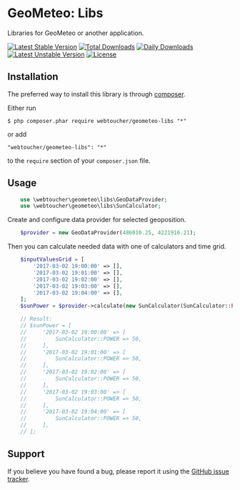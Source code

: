 # GeoMeteo: Libs
Libraries for GeoMeteo or another application.

[![Latest Stable Version](https://poser.pugx.org/webtoucher/geometeo-libs/v/stable)](https://packagist.org/packages/webtoucher/geometeo-libs)
[![Total Downloads](https://poser.pugx.org/webtoucher/geometeo-libs/downloads)](https://packagist.org/packages/webtoucher/geometeo-libs)
[![Daily Downloads](https://poser.pugx.org/webtoucher/geometeo-libs/d/daily)](https://packagist.org/packages/webtoucher/geometeo-libs)
[![Latest Unstable Version](https://poser.pugx.org/webtoucher/geometeo-libs/v/unstable)](https://packagist.org/packages/webtoucher/geometeo-libs)
[![License](https://poser.pugx.org/webtoucher/geometeo-libs/license)](https://packagist.org/packages/webtoucher/geometeo-libs)

## Installation

The preferred way to install this library is through [composer](http://getcomposer.org/download/).

Either run

```
$ php composer.phar require webtoucher/geometeo-libs "*"
```

or add

```
"webtoucher/geometeo-libs": "*"
```

to the ```require``` section of your `composer.json` file.

## Usage

```php
    use \webtoucher\geometeo\libs\GeoDataProvider;
    use \webtoucher\geometeo\libs\SunCalculator;
```

Create and configure data provider for selected geoposition.

```php
    $provider = new GeoDataProvider(486010.25, 4221916.21);
```

Then you can calculate needed data with one of calculators and time grid.

```php
    $inputValuesGrid = [
        '2017-03-02 19:00:00' => [],
        '2017-03-02 19:01:00' => [],
        '2017-03-02 19:02:00' => [],
        '2017-03-02 19:03:00' => [],
        '2017-03-02 19:04:00' => [],
    ];
    $sunPower = $provider->calculate(new SunCalculator(SunCalculator::POWER), $inputValuesGrid);

    // Result:
    // $sunPower = [
    //     '2017-03-02 19:00:00' => [
    //         SunCalculator::POWER => 50,
    //     ],
    //     '2017-03-02 19:01:00' => [
    //         SunCalculator::POWER => 50,
    //     ],
    //     '2017-03-02 19:02:00' => [
    //         SunCalculator::POWER => 50,
    //     ],
    //     '2017-03-02 19:03:00' => [
    //         SunCalculator::POWER => 50,
    //     ],
    //     '2017-03-02 19:04:00' => [
    //         SunCalculator::POWER => 50,
    //     ],
    // ];
```

## Support

If you believe you have found a bug, please report it using the [GitHub issue tracker](https://github.com/webtoucher/geometeo-libs/issues).